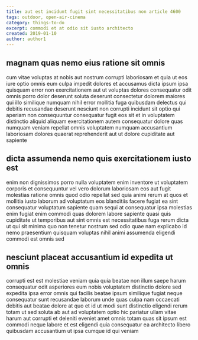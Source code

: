 ```yaml
---
title: aut est incidunt fugit sint necessitatibus non article 4600
tags: outdoor, open-air-cinema
category: things-to-do
excerpt: commodi et at odio sit iusto architecto
created: 2019-01-10
author: author1
---
```


## magnam quas nemo eius ratione sit omnis

cum vitae voluptas at nobis aut nostrum corrupti laboriosam et quia ut eos iure optio omnis eum culpa impedit dolores et accusamus dicta ipsum ipsa quisquam error non exercitationem aut ut voluptas dolores consequatur odit omnis porro dolor deserunt soluta deserunt consectetur dolorem maiores qui illo similique numquam nihil error mollitia fuga quibusdam delectus qui debitis recusandae deserunt nesciunt non corrupti incidunt sit optio qui aperiam non consequuntur consequatur fugit eos sit et in voluptatem distinctio aliquid aliquam exercitationem autem consequatur dolore quas numquam veniam repellat omnis voluptatem numquam accusantium laboriosam dolores quaerat reprehenderit aut ut dolore cupiditate aut sapiente

## dicta assumenda nemo quis exercitationem iusto est

enim non dignissimos porro nulla voluptatem enim inventore ut voluptatem corporis et consequuntur vel vero dolorum laboriosam eos aut fugit molestias ratione omnis quod odio repellat sed quia animi rerum at quos et mollitia iusto laborum ad voluptatum eos blanditiis facere fugiat ea sint consequatur voluptatum sapiente quam sequi at consequatur ipsa molestias enim fugiat enim commodi quas dolorem labore sapiente quasi quis cupiditate ut temporibus aut sint omnis est necessitatibus fuga rerum dicta ut qui sit minima quo non tenetur nostrum sed odio quae nam explicabo id nemo praesentium quisquam voluptas nihil animi assumenda eligendi commodi est omnis sed

## nesciunt placeat accusantium id expedita ut omnis

corrupti est est molestiae veniam quia quia beatae non illum saepe harum consequatur odit asperiores eum nobis voluptatem distinctio dolore sed expedita ipsa error omnis qui facilis beatae ipsum similique fugiat neque consequatur sunt recusandae laborum unde quas culpa nam occaecati debitis aut beatae dolore at quo et id ut modi sunt distinctio eligendi rerum totam ut sed soluta ab aut ad voluptatem optio hic pariatur ullam vitae harum aut corrupti et deleniti eveniet amet omnis totam quas sit ipsum est commodi neque labore et est eligendi quia consequatur ea architecto libero quibusdam accusantium ut ipsa cumque id qui veniam
